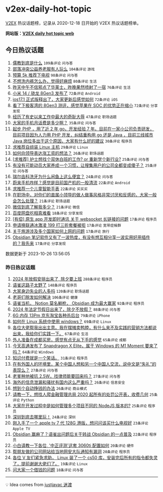 # v2ex-daily-hot-topic

[V2EX](https://www.v2ex.com/) 热议话题榜，记录从 2020-12-18 日开始的 V2EX 热议话题榜单。

**网站版：[V2EX daily hot topic web](https://boojack.github.io/v2ex-daily-hot-topic-web/)**

## 今日热议话题

<!-- TODAY BEGIN -->

1. [儒教到底是什么](https://www.v2ex.com/t/985602) `109条评论` `问与答`
1. [部落冲突公益养老服有人玩么](https://www.v2ex.com/t/985489) `104条评论` `游戏`
1. [预算 5k 推荐下电视](https://www.v2ex.com/t/985488) `98条评论` `问与答`
1. [不想洗内裤怎么办，觉得好麻烦](https://www.v2ex.com/t/985699) `80条评论` `生活`
1. [昨天中午不信邪点了华莱士，昨晚果然喷射了一宿](https://www.v2ex.com/t/985510) `76条评论` `生活`
1. [小米 14 / 骁龙 8Gen3 发布了](https://www.v2ex.com/t/985613) `72条评论` `Android`
1. [ios17.1 正式版释出了，大家更新后感觉如何](https://www.v2ex.com/t/985494) `72条评论` `iOS`
1. [看了下极客湾的 8Gen3 测评，感觉苹果在 SOC 的优势正在缩小](https://www.v2ex.com/t/985571) `72条评论` `分享发现`
1. [经历了有史以来工作中最大的奇耻大辱](https://www.v2ex.com/t/985680) `47条评论` `职场话题`
1. [大家的手机月话费是多少啊？](https://www.v2ex.com/t/985690) `35条评论` `问与答`
1. [起步 PHP ，用了近 2 年 go，开发经验 7 年。目前在一家小公司负责研发，目前项目因为人力用 PHP 开发，纠结重构用 go 还是 Java ，目前三线城市 Java 岗位多出于这个原因，大家有什么好的建议](https://www.v2ex.com/t/985519) `30条评论` `程序员`
1. [求推荐自组装 Linux 主机](https://www.v2ex.com/t/985617) `29条评论` `Linux`
1. [如何向领导表达涨工资的想法？](https://www.v2ex.com/t/985500) `26条评论` `职场话题`
1. [[求推荐] 护士想找个双休白班的工作? or 重新学个新行业?](https://www.v2ex.com/t/985638) `25条评论` `问与答`
1. [有没有可能动员大家养成一个习惯，让搜集用户的公司全都变成傻子？](https://www.v2ex.com/t/985605) `25条评论` `问与答`
1. [瑞尔齿科洗牙为什么闲鱼上这么便宜？](https://www.v2ex.com/t/985512) `24条评论` `问与答`
1. [蔚来手机咋样？感觉是目前国产机的一股清流](https://www.v2ex.com/t/985577) `22条评论` `Android`
1. [求推荐一个儿童智能手表](https://www.v2ex.com/t/985508) `22条评论` `买买买`
1. [在职场中，对你们的直属小领导的做人做事风格非常讨厌和反感的，大家一般会怎么处理？](https://www.v2ex.com/t/985643) `21条评论` `职场话题`
1. [微信到底了解我多少？](https://www.v2ex.com/t/985506) `21条评论` `微信`
1. [百度网盘吃相真难看](https://www.v2ex.com/t/985622) `18条评论` `分享发现`
1. [[有偿] 原生 app 开发即时通讯 关于 websocket 长链接的问题](https://www.v2ex.com/t/985692) `17条评论` `程序员`
1. [申请换联通冰激凌 199 打三折套餐被拒](https://www.v2ex.com/t/985619) `17条评论` `宽带症候群`
1. [关于旅游涉及多个国家如何上网的问题](https://www.v2ex.com/t/985618) `17条评论` `旅行`
1. [Obsidian 笔记软件又有了一波热度，有没有想互相分享一波实用好用插件的？我先来](https://www.v2ex.com/t/985527) `17条评论` `分享发现`

数据更新于 2023-10-26 13:56:05

<!-- TODAY END -->

### 昨日热议话题

<!-- YESTERDAY BEGIN -->

1. [2024 年放假安排出来了, 除夕要上班](https://www.v2ex.com/t/985160) `288条评论` `程序员`
1. [语雀这路子太野了](https://www.v2ex.com/t/985202) `148条评论` `程序员`
1. [大家身边失业的人多吗](https://www.v2ex.com/t/985245) `120条评论` `职场话题`
1. [老哥们脱发如何解决](https://www.v2ex.com/t/985117) `106条评论` `健康`
1. [语雀当机， Notion 莫名躺枪， Obsidian 成为最大赢家](https://www.v2ex.com/t/985226) `92条评论` `程序员`
1. [2024 年法定节假日出来了，除夕不放假？](https://www.v2ex.com/t/985147) `88条评论` `问与答`
1. [6G 内存 13Pm 京东淘宝各种杀后台](https://www.v2ex.com/t/985143) `79条评论` `iPhone`
1. [如何在 Linux 系统中使用 windows？](https://www.v2ex.com/t/985127) `69条评论` `Linux`
1. [各位大佬帮我出出主意。我在摆摊卖鸭脖，有什么来不及实践的营销方法都说出来，我给你们实践一下。](https://www.v2ex.com/t/985341) `67条评论` `生活`
1. [外人准备在成都买房，感觉有点无从下手的感觉](https://www.v2ex.com/t/985116) `65条评论` `成都`
1. [今天高通发布了 Snapdragon X Elite，属于 Windows 的 M1 Moment 要来了吗？](https://www.v2ex.com/t/985309) `64条评论` `Windows`
1. [知识付费就是一个笑话。](https://www.v2ex.com/t/985433) `31条评论` `程序员`
1. [在有外国人的环境里，某个中国人想和另一个中国人交流，说中文是“失礼”的表现么？](https://www.v2ex.com/t/985392) `27条评论` `问与答`
1. [老爹种地被坑 2.5W，找律师能要回来吗？](https://www.v2ex.com/t/985168) `27条评论` `问与答`
1. [海外的信息泄漏和骚扰有国内这么严重吗？](https://www.v2ex.com/t/985166) `26条评论` `信息安全`
1. [想到个自动挣钱的办法](https://www.v2ex.com/t/985123) `26条评论` `商业模式`
1. [请教一下，想找人爬金融管理总局 2020 起所有的处罚公开表，收费几何](https://www.v2ex.com/t/985356) `25条评论` `Python`
1. [大家在开发过程中是如何管理多个项目不同的 NodeJS 版本的?](https://www.v2ex.com/t/985260) `25条评论` `程序员`
1. [深圳到底去哪里玩！](https://www.v2ex.com/t/985277) `24条评论` `深圳`
1. [刚入手了一个 apple tv 7 代 128G 港版，想问问该买什么电视好](https://www.v2ex.com/t/985313) `23条评论` `Apple TV`
1. [Obsidian 赢麻了？语雀出问题后关于转战 Obsidian 的一点普及](https://www.v2ex.com/t/985285) `22条评论` `程序员`
1. [小白请教一下各位, '中正评测'这套 3060ti 配置如何](https://www.v2ex.com/t/985290) `20条评论` `硬件`
1. [帮朋友做的公司网站给当地网安大队通知有漏洞](https://www.v2ex.com/t/985121) `20条评论` `程序员`
1. [各位 V 友们紧急求助， Linux 装了一个 cs50 库，安装完后所有的指令都失灵了，提前谢谢大佬们了。](https://www.v2ex.com/t/985216) `19条评论` `Linux`
1. [问大家一个借钱的问题](https://www.v2ex.com/t/985344) `18条评论` `问与答`

<!-- YESTERDAY END -->

---

💡 Idea comes from [justjavac 迷渡](https://github.com/justjavac/)
